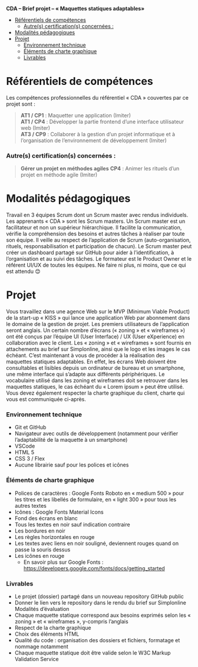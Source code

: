 __CDA  – Brief projet – « Maquettes statiques adaptables»__

- [Référentiels de compétences](#référentiels-de-compétences)
    - [Autre(s) certification(s) concernées :](#autres-certifications-concernées-)
- [Modalités pédagogiques](#modalités-pédagogiques)
- [Projet](#projet)
    - [Environnement technique](#environnement-technique)
    - [Éléments de charte graphique](#éléments-de-charte-graphique)
    - [Livrables](#livrables)
# Référentiels de compétences
Les compétences professionnelles du référentiel « CDA » couvertes par ce projet sont :

> __AT1 / CP1__ : Maquetter une application (Imiter)  
__AT1 / CP4__ : Développer la partie frontend d’une interface utilisateur web (Imiter)  
__AT3 / CP9__ : Collaborer à la gestion d’un projet informatique et à l’organisation de l’environnement de développement (Imiter)  
### Autre(s) certification(s) concernées :
> __Gérer un projet en méthodes agiles__
__CP4__ : Animer les rituels d’un projet en méthode agile (Imiter)
# Modalités pédagogiques
Travail en 3 équipes Scrum dont un Scrum master avec rendus individuels. Les apprenants « CDA » sont les Scrum masters.
Un Scrum master est un facilitateur et non un supérieur hiérarchique. Il facilite la communication, vérifie la compréhension des besoins et autres tâches à réaliser par toute son équipe. Il veille au respect de l’application de Scrum (auto-organisation, rituels, responsabilisation et participation de chacun). Le Scrum master peut créer un dashboard partagé sur GitHub pour aider à l’identification, à l’organisation et au suivi des tâches.
Le formateur est le Product Owner et le référent UI/UX de toutes les équipes.
Ne faire ni plus, ni moins, que ce qui est attendu 😊
# Projet
Vous travaillez dans une agence Web sur le MVP (Minimum Viable Product) de la start-up « KISS » qui lance une application Web par abonnement dans le domaine de la gestion de projet. Les premiers utilisateurs de l’application seront anglais.
Un certain nombre d’écrans (« zoning » et « wireframes ») ont été conçus par l’équipe UI (User Interface) / UX (User eXperience) en collaboration avec le client. Les « zoning » et « wireframes » sont fournis en attachements au brief sur Simplonline, ainsi que le logo et les images le cas échéant.
C’est maintenant à vous de procéder à la réalisation des maquettes statiques adaptables. En effet, les écrans Web doivent être consultables et lisibles depuis un ordinateur de bureau et un smartphone, une même interface qui s’adapte aux différents périphériques.
Le vocabulaire utilisé dans les zoning et wireframes doit se retrouver dans les maquettes statiques, le cas échéant du « Lorem ipsum » peut être utilisé. Vous devez également respecter la charte graphique du client, charte qui vous est communiquée ci-après.

### Environnement technique
- Git et GitHub
- Navigateur avec outils de développement (notamment pour vérifier l’adaptabilité de la maquette à un smartphone)
- VSCode
- HTML 5
- CSS 3 / Flex
- Aucune librairie sauf pour les polices et icônes
### Éléments de charte graphique
- Polices de caractères : Google Fonts Roboto en « medium 500 » pour les titres et les libellés de formulaire, en « light 300 » pour tous les autres textes
- Icônes : Google Fonts Material Icons
- Fond des écrans en blanc
- Tous les textes en noir sauf indication contraire
- Les bordures en noir
- Les règles horizontales en rouge
- Les textes avec liens en noir souligné, deviennent rouges quand on passe la souris dessus
- Les icônes en rouge
    - En savoir plus sur Google Fonts : https://developers.google.com/fonts/docs/getting_started

### Livrables
- Le projet (dossier) partagé dans un nouveau repository GitHub public
- Donner le lien vers le repository dans le rendu du brief sur Simplonline
Modalités d’évaluation
- Chaque maquette statique correspond aux besoins exprimés selon les « zoning » et « wireframes », y-compris l’anglais
- Respect de la charte graphique
- Choix des éléments HTML
- Qualité du code : organisation des dossiers et fichiers, formatage et nommage notamment
- Chaque maquette statique doit être valide selon le W3C Markup Validation Service
